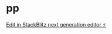# pp

[Edit in StackBlitz next generation editor ⚡️](https://stackblitz.com/~/github.com/enduredevelopment/pp)